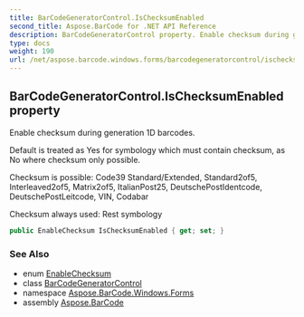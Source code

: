 ```yaml
---
title: BarCodeGeneratorControl.IsChecksumEnabled
second_title: Aspose.BarCode for .NET API Reference
description: BarCodeGeneratorControl property. Enable checksum during generation 1D barcodes
type: docs
weight: 190
url: /net/aspose.barcode.windows.forms/barcodegeneratorcontrol/ischecksumenabled/
---
```

## BarCodeGeneratorControl.IsChecksumEnabled property

Enable checksum during generation 1D barcodes.

Default is treated as Yes for symbology which must contain checksum, as No where checksum only possible.

Checksum is possible: Code39 Standard/Extended, Standard2of5, Interleaved2of5, Matrix2of5, ItalianPost25, DeutschePostIdentcode, DeutschePostLeitcode, VIN, Codabar

Checksum always used: Rest symbology

```csharp
public EnableChecksum IsChecksumEnabled { get; set; }
```

### See Also

* enum [EnableChecksum](../../../aspose.barcode.generation/enablechecksum/)
* class [BarCodeGeneratorControl](../)
* namespace [Aspose.BarCode.Windows.Forms](../../../aspose.barcode.windows.forms/)
* assembly [Aspose.BarCode](../../../)


